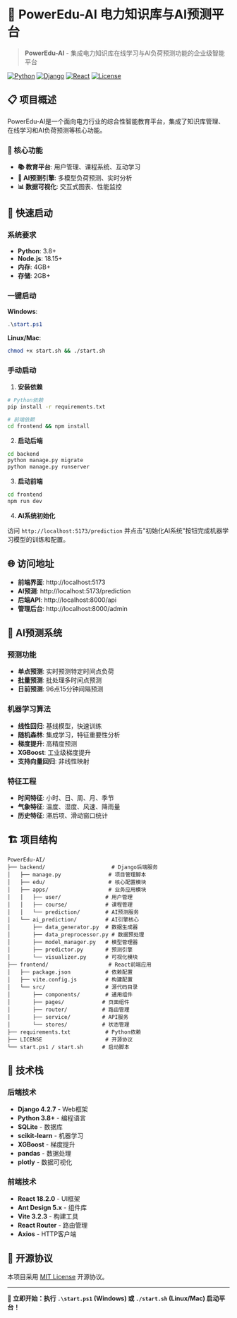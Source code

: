 # 🔌 PowerEdu-AI 电力知识库与AI预测平台

> **PowerEdu-AI** - 集成电力知识库在线学习与AI负荷预测功能的企业级智能平台

[![Python](https://img.shields.io/badge/Python-3.8+-3776ab.svg?logo=python&logoColor=white)](https://python.org)
[![Django](https://img.shields.io/badge/Django-4.2.7-092e20.svg?logo=django&logoColor=white)](https://djangoproject.com)
[![React](https://img.shields.io/badge/React-18.2.0-61dafb.svg?logo=react&logoColor=black)](https://reactjs.org)
[![License](https://img.shields.io/badge/License-MIT-yellow.svg)](./LICENSE)

## 📋 项目概述

PowerEdu-AI是一个面向电力行业的综合性智能教育平台，集成了知识库管理、在线学习和AI负荷预测等核心功能。

### 🎯 核心功能

- **📚 教育平台**: 用户管理、课程系统、互动学习
- **🤖 AI预测引擎**: 多模型负荷预测、实时分析  
- **📊 数据可视化**: 交互式图表、性能监控

## 🚀 快速启动

### 系统要求
- **Python**: 3.8+
- **Node.js**: 18.15+
- **内存**: 4GB+
- **存储**: 2GB+

### 一键启动

**Windows**:
```powershell
.\start.ps1
```

**Linux/Mac**:
```bash
chmod +x start.sh && ./start.sh
```

### 手动启动

1. **安装依赖**
```bash
# Python依赖
pip install -r requirements.txt

# 前端依赖
cd frontend && npm install
```

2. **启动后端**
```bash
cd backend
python manage.py migrate
python manage.py runserver
```

3. **启动前端**
```bash
cd frontend
npm run dev
```

4. **AI系统初始化**

访问 `http://localhost:5173/prediction` 并点击"初始化AI系统"按钮完成机器学习模型的训练和配置。

## 🌐 访问地址

- **前端界面**: http://localhost:5173
- **AI预测**: http://localhost:5173/prediction  
- **后端API**: http://localhost:8000/api
- **管理后台**: http://localhost:8000/admin

## 🤖 AI预测系统

### 预测功能
- **单点预测**: 实时预测特定时间点负荷
- **批量预测**: 批处理多时间点预测  
- **日前预测**: 96点15分钟间隔预测

### 机器学习算法
- **线性回归**: 基线模型，快速训练
- **随机森林**: 集成学习，特征重要性分析
- **梯度提升**: 高精度预测
- **XGBoost**: 工业级梯度提升
- **支持向量回归**: 非线性映射

### 特征工程
- **时间特征**: 小时、日、周、月、季节
- **气象特征**: 温度、湿度、风速、降雨量
- **历史特征**: 滞后项、滑动窗口统计

## 🏗️ 项目结构

```
PowerEdu-AI/
├── backend/                     # Django后端服务
│   ├── manage.py               # 项目管理脚本
│   ├── edu/                    # 核心配置模块
│   ├── apps/                   # 业务应用模块
│   │   ├── user/              # 用户管理
│   │   ├── course/            # 课程管理
│   │   └── prediction/        # AI预测服务
│   └── ai_prediction/         # AI引擎核心
│       ├── data_generator.py  # 数据生成器
│       ├── data_preprocessor.py # 数据预处理
│       ├── model_manager.py   # 模型管理器
│       ├── predictor.py       # 预测引擎
│       └── visualizer.py      # 可视化模块
├── frontend/                   # React前端应用
│   ├── package.json           # 依赖配置
│   ├── vite.config.js         # 构建配置
│   └── src/                   # 源代码目录
│       ├── components/        # 通用组件
│       ├── pages/            # 页面组件
│       ├── router/           # 路由管理
│       ├── service/          # API服务
│       └── stores/           # 状态管理
├── requirements.txt           # Python依赖
├── LICENSE                    # 开源协议
└── start.ps1 / start.sh      # 启动脚本
```

## 🔧 技术栈

### 后端技术
- **Django 4.2.7** - Web框架
- **Python 3.8+** - 编程语言  
- **SQLite** - 数据库
- **scikit-learn** - 机器学习
- **XGBoost** - 梯度提升
- **pandas** - 数据处理
- **plotly** - 数据可视化

### 前端技术
- **React 18.2.0** - UI框架
- **Ant Design 5.x** - 组件库
- **Vite 3.2.3** - 构建工具
- **React Router** - 路由管理
- **Axios** - HTTP客户端

## 📄 开源协议

本项目采用 [MIT License](./LICENSE) 开源协议。

---

**🚀 立即开始：执行 `.\start.ps1` (Windows) 或 `./start.sh` (Linux/Mac) 启动平台！**
